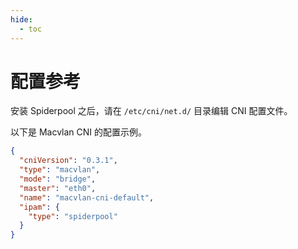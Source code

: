 ```yaml
---
hide:
  - toc
---
```


# 配置参考

安装 Spiderpool 之后，请在 `/etc/cni/net.d/` 目录编辑 CNI 配置文件。

以下是 Macvlan CNI 的配置示例。

```json
{
  "cniVersion": "0.3.1",
  "type": "macvlan",
  "mode": "bridge",
  "master": "eth0",
  "name": "macvlan-cni-default",
  "ipam": {
    "type": "spiderpool"
  }
}
```
